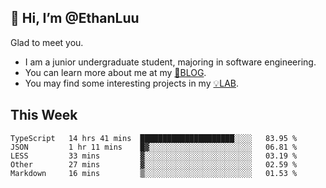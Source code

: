 ## 👋 Hi, I’m @EthanLuu

Glad to meet you.

- I am a junior undergraduate student, majoring in software engineering.
- You can learn more about me at my [📝BLOG](https://blog.ethanloo.cn).
- You may find some interesting projects in my [💡LAB](https://lab.ethanloo.cn).

## This Week
<!--START_SECTION:waka-->
```text
TypeScript   14 hrs 41 mins  █████████████████████░░░░   83.95 % 
JSON         1 hr 11 mins    █▓░░░░░░░░░░░░░░░░░░░░░░░   06.81 % 
LESS         33 mins         ▓░░░░░░░░░░░░░░░░░░░░░░░░   03.19 % 
Other        27 mins         ▓░░░░░░░░░░░░░░░░░░░░░░░░   02.59 % 
Markdown     16 mins         ▒░░░░░░░░░░░░░░░░░░░░░░░░   01.53 % 
```
<!--END_SECTION:waka-->
